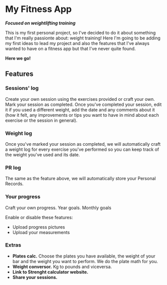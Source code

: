 # My Fitness App
**_Focused on weightlifting training_**



This is my first personal project, so I've decided to do it about something that I'm really passionte about: weight training!
Here I'm going to be adding my first ideas to lead my project and also the features that I've always wanted to have on a fitness app but that I've never quite found.

**Here we go!**

## Features

### Sessions' log
Create your own session using the exercises provided or craft your own.
Mark your session as completed. Once you've completed your session, edit it if you used a different weight, add the date and any comments about it (how it felt, any improvements or tips you want to have in mind about each exercise or the session in general).

### Weight log
Once you've marked your session as completed, we will automatically craft a weight log for every exercise you've performed so you can keep track of the weight you've used and its date.

### PR log
The same as the feature above, we will automatically store your Personal Records.

### Your progress
Craft your own progress.
Year goals.
Monthly goals

Enable or disable these features: 
- Upload progress pictures
- Upload your measurements

### Extras
* **Plates calc.** Choose the plates you have available, the weight of your bar and the weight you want to perform. We do the plate math for you.
* **Weight conversor.** Kg to pounds and viceversa.
* **Link to Strenght calculator website.**
* **Share your sessions.**

